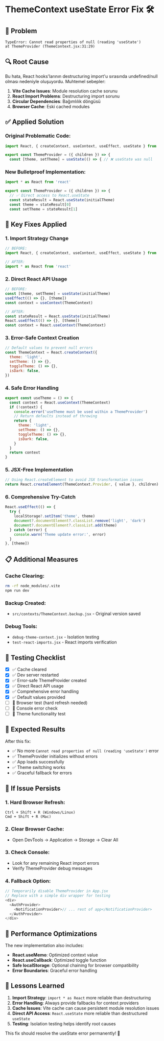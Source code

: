 # ThemeContext useState Error Fix 🛠️

## 🐛 Problem

```
TypeError: Cannot read properties of null (reading 'useState')
at ThemeProvider (ThemeContext.jsx:31:29)
```

## 🔍 Root Cause

Bu hata, React hooks'larının destructuring import'u sırasında undefined/null
olması nedeniyle oluşuyordu. Muhtemel sebepler:

1. **Vite Cache Issues**: Module resolution cache sorunu
2. **React Import Problems**: Destructuring import sorunu
3. **Circular Dependencies**: Bağımlılık döngüsü
4. **Browser Cache**: Eski cached modules

## ✅ Applied Solution

### Original Problematic Code:

```javascript
import React, { createContext, useContext, useEffect, useState } from 'react'

export const ThemeProvider = ({ children }) => {
  const [theme, setTheme] = useState(() => { // ❌ useState was null
```

### New Bulletproof Implementation:

```javascript
import * as React from 'react'

export const ThemeProvider = ({ children }) => {
  // ✅ Direct access to React.useState
  const stateResult = React.useState(initialTheme)
  const theme = stateResult[0]
  const setTheme = stateResult[1]
```

## 🔧 Key Fixes Applied

### 1. **Import Strategy Change**

```javascript
// BEFORE:
import React, { createContext, useContext, useEffect, useState } from 'react'

// AFTER:
import * as React from 'react'
```

### 2. **Direct React API Usage**

```javascript
// BEFORE:
const [theme, setTheme] = useState(initialTheme)
useEffect(() => {}, [theme])
const context = useContext(ThemeContext)

// AFTER:
const stateResult = React.useState(initialTheme)
React.useEffect(() => {}, [theme])
const context = React.useContext(ThemeContext)
```

### 3. **Error-Safe Context Creation**

```javascript
// Default values to prevent null errors
const ThemeContext = React.createContext({
  theme: 'light',
  setTheme: () => {},
  toggleTheme: () => {},
  isDark: false,
})
```

### 4. **Safe Error Handling**

```javascript
export const useTheme = () => {
  const context = React.useContext(ThemeContext)
  if (!context) {
    console.error('useTheme must be used within a ThemeProvider')
    // Return defaults instead of throwing
    return {
      theme: 'light',
      setTheme: () => {},
      toggleTheme: () => {},
      isDark: false,
    }
  }
  return context
}
```

### 5. **JSX-Free Implementation**

```javascript
// Using React.createElement to avoid JSX transformation issues
return React.createElement(ThemeContext.Provider, { value }, children)
```

### 6. **Comprehensive Try-Catch**

```javascript
React.useEffect(() => {
  try {
    localStorage?.setItem('theme', theme)
    document?.documentElement?.classList.remove('light', 'dark')
    document?.documentElement?.classList.add(theme)
  } catch (error) {
    console.warn('Theme update error:', error)
  }
}, [theme])
```

## 📋 Additional Measures

### Cache Clearing:

```bash
rm -rf node_modules/.vite
npm run dev
```

### Backup Created:

- `src/contexts/ThemeContext.backup.jsx` - Original version saved

### Debug Tools:

- `debug-theme-context.jsx` - Isolation testing
- `test-react-imports.jsx` - React imports verification

## 🧪 Testing Checklist

- [x] ✅ Cache cleared
- [x] ✅ Dev server restarted
- [x] ✅ Error-safe ThemeProvider created
- [x] ✅ Direct React API usage
- [x] ✅ Comprehensive error handling
- [x] ✅ Default values provided
- [ ] 🔄 Browser test (hard refresh needed)
- [ ] 🔄 Console error check
- [ ] 🔄 Theme functionality test

## 🎯 Expected Results

After this fix:

- ✅ No more `Cannot read properties of null (reading 'useState')` error
- ✅ ThemeProvider initializes without errors
- ✅ App loads successfully
- ✅ Theme switching works
- ✅ Graceful fallback for errors

## 🔄 If Issue Persists

### 1. Hard Browser Refresh:

```
Ctrl + Shift + R (Windows/Linux)
Cmd + Shift + R (Mac)
```

### 2. Clear Browser Cache:

- Open DevTools → Application → Storage → Clear All

### 3. Check Console:

- Look for any remaining React import errors
- Verify ThemeProvider debug messages

### 4. Fallback Option:

```javascript
// Temporarily disable ThemeProvider in App.jsx
// Replace with a simple div wrapper for testing
<div>
  <AuthProvider>
    <NotificationProvider>// ... rest of app</NotificationProvider>
  </AuthProvider>
</div>
```

## 🚀 Performance Optimizations

The new implementation also includes:

- **React.useMemo**: Optimized context value
- **React.useCallback**: Optimized toggle function
- **Safe localStorage**: Optional chaining for browser compatibility
- **Error Boundaries**: Graceful error handling

## 📖 Lessons Learned

1. **Import Strategy**: `import * as React` more reliable than destructuring
2. **Error Handling**: Always provide fallbacks for context providers
3. **Cache Issues**: Vite cache can cause persistent module resolution issues
4. **Direct API Access**: `React.useState` more reliable than destructured
   `useState`
5. **Testing**: Isolation testing helps identify root causes

This fix should resolve the useState error permanently! 🎉
